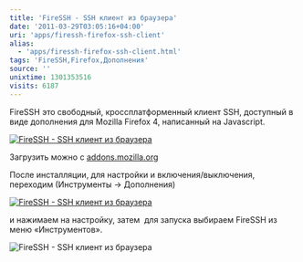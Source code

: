 ```yaml
---
title: 'FireSSH - SSH клиент из браузера'
date: '2011-03-29T03:05:16+04:00'
uri: 'apps/firessh-firefox-ssh-client'
alias: 
  - 'apps/firessh-firefox-ssh-client.html'
tags: 'FireSSH,Firefox,Дополнения'
source: ''
unixtime: 1301353516
visits: 6187
---
```

FireSSH это свободный, кроссплатформенный клиент SSH, доступный в виде дополнения для Mozilla Firefox 4, написанный на Javascript.

[![FireSSH - SSH клиент из браузера](img/2011/03/29/03-00/firessh2-5569786210-o.jpg)](img/2011/03/29/03-00/firessh2-5569786210-o.jpg)

Загрузить можно с [addons.mozilla.org](https://addons.mozilla.org/en-us/firefox/addon/firessh/)

После инсталляции, для настройки и включения/выключения, переходим (Инструменты → Дополнения)

[![FireSSH - SSH клиент из браузера](img/2011/03/29/03-00/firessh1-5569785652-o.jpg)](img/2011/03/29/03-00/firessh1-5569785652-o.jpg)

и нажимаем на настройку, затем  для запуска выбираем FireSSH из меню «Инструментов».

![FireSSH - SSH клиент из браузера](img/2011/03/29/03-00/firessh1-5569785812-o.jpg)
